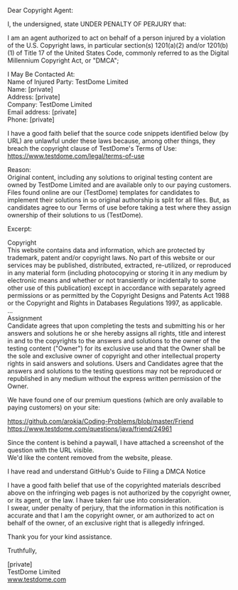 Dear Copyright Agent:     
     
I, the undersigned, state UNDER PENALTY OF PERJURY that:     
     
I am an agent authorized to act on behalf of a person injured by a violation of the U.S. Copyright laws, in particular section(s) 1201(a)(2) and/or 1201(b)(1) of Title 17 of the United States Code, commonly referred to as the Digital Millennium Copyright Act, or "DMCA";     
     
I May Be Contacted At:     
Name of Injured Party: TestDome Limited     
Name: [private]       
Address: [private]       
Company: TestDome Limited     
Email address: [private]       
Phone: [private]  
     
I have a good faith belief that the source code snippets identified below (by URL) are unlawful under these laws because, among other things, they breach the copyright clause of TestDome's Terms of Use:     
https://www.testdome.com/legal/terms-of-use     
     
Reason:     
Original content, including any solutions to original testing content are owned by TestDome Limited and are available only to our paying customers.     
Files found online are our (TestDome) templates for candidates to implement their solutions in so original authorship is split for all files. But, as candidates agree to our Terms of use before taking a test where they assign ownership of their solutions to us (TestDome).     
     
Excerpt:     
     
Copyright     
This website contains data and information, which are protected by trademark, patent and/or copyright laws. No part of this website or our services may be published, distributed, extracted, re-utilized, or reproduced in any material form (including photocopying or storing it in any medium by electronic means and whether or not transiently or incidentally to some other use of this publication) except in accordance with separately agreed permissions or as permitted by the Copyright Designs and Patents Act 1988 or the Copyright and Rights in Databases Regulations 1997, as applicable.     
...     
Assignment     
Candidate agrees that upon completing the tests and submitting his or her answers and solutions he or she hereby assigns all rights, title and interest in and to the copyrights to the answers and solutions to the owner of the testing content ("Owner") for its exclusive use and that the Owner shall be the sole and exclusive owner of copyright and other intellectual property rights in said answers and solutions. Users and Candidates agree that the answers and solutions to the testing questions may not be reproduced or republished in any medium without the express written permission of the Owner.     
     
We have found one of our premium questions (which are only available to paying customers) on your site:     
     
https://github.com/arokia/Coding-Problems/blob/master/Friend     
https://www.testdome.com/questions/java/friend/24961     
     
Since the content is behind a paywall, I have attached a screenshot of the question with the URL visible.     
We'd like the content removed from the website, please.     
     
I have read and understand GitHub's Guide to Filing a DMCA Notice     
     
I have a good faith belief that use of the copyrighted materials described above on the infringing web pages is not authorized by the copyright owner, or its agent, or the law. I have taken fair use into consideration.     
I swear, under penalty of perjury, that the information in this notification is accurate and that I am the copyright owner, or am authorized to act on behalf of the owner, of an exclusive right that is allegedly infringed.     
     
     
Thank you for your kind assistance.     
     
Truthfully,     
     
[private]       
TestDome Limited       
www.testdome.com       
